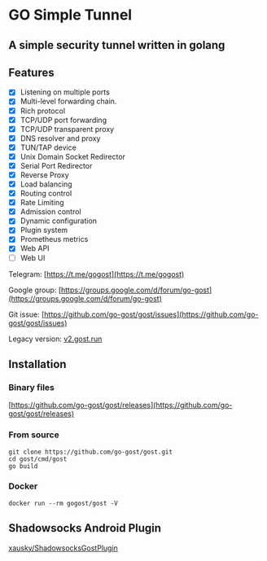 # GO Simple Tunnel

## A simple security tunnel written in golang

## Features

- [x] Listening on multiple ports
- [x] Multi-level forwarding chain.
- [x] Rich protocol
- [x] TCP/UDP port forwarding
- [x] TCP/UDP transparent proxy
- [x] DNS resolver and proxy
- [x] TUN/TAP device
- [x] Unix Domain Socket Redirector
- [x] Serial Port Redirector
- [x] Reverse Proxy
- [x] Load balancing
- [x] Routing control
- [x] Rate Limiting
- [x] Admission control
- [x] Dynamic configuration
- [x] Plugin system
- [x] Prometheus metrics
- [x] Web API
- [ ] Web UI

Telegram: [https://t.me/gogost](https://t.me/gogost)

Google group: [https://groups.google.com/d/forum/go-gost](https://groups.google.com/d/forum/go-gost)

Git issue: [https://github.com/go-gost/gost/issues](https://github.com/go-gost/gost/issues)

Legacy version: [v2.gost.run](https://v2.gost.run)

## Installation

### Binary files

[https://github.com/go-gost/gost/releases](https://github.com/go-gost/gost/releases)

### From source

```
git clone https://github.com/go-gost/gost.git
cd gost/cmd/gost
go build
```

### Docker

```
docker run --rm gogost/gost -V
```

## Shadowsocks Android Plugin

[xausky/ShadowsocksGostPlugin](https://github.com/xausky/ShadowsocksGostPlugin)